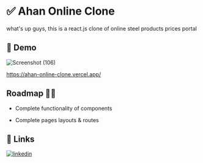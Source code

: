 
# ✅ Ahan Online Clone

what's up guys, this is a react.js clone of online steel products prices portal



##  👀 Demo 
![Screenshot (106)](https://user-images.githubusercontent.com/94782242/187092423-092a92ba-d04b-42dd-b180-31de32da8322.png)

[https://ahan-online-clone.vercel.app/
](https://ahan-online-clone-hf5atmr9d-iambestday.vercel.app/)

## Roadmap 👨‍💻

- Complete functionality of components

- Complete pages layouts & routes 




## 🔗 Links
[![linkedin](https://img.shields.io/badge/linkedin-0A66C2?style=for-the-badge&logo=linkedin&logoColor=white)](https://www.linkedin.com/in/behrouz-asghari/)


